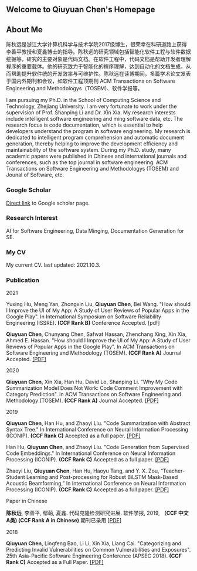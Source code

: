 ## Welcome to Qiuyuan Chen's Homepage

<!-- You can use the [editor on GitHub](https://github.com/chenqiuyuan/home/edit/gh-pages/index.md) to maintain and preview the content for your website in Markdown files.

Whenever you commit to this repository, GitHub Pages will run [Jekyll](https://jekyllrb.com/) to rebuild the pages in your site, from the content in your Markdown files. -->

## About Me

陈秋远是浙江大学计算机科学与技术学院2017级博生，很荣幸在科研道路上获得李善平教授和夏鑫博士的指导。陈秋远的研究领域包括智能化软件工程与软件数据挖掘等，研究的主要对象是代码文档。在软件工程中，代码文档是帮助开发者理解程序的重要载体。他的研究致力于智能化的程序理解，达到自动化的文档生成，从而帮助提升软件统的开发效率与可维护性。陈秋远在读博期间，多篇学术论文发表于国内外期刊和会议，如软件工程顶期刊 ACM Transactions on Software Engineering and Methodologys（TOSEM)、软件学报等。

I am pursuing my Ph.D. in the School of Computing Science and Technology, Zhejiang University. 
I am very fortunate to work under the supervision of Prof. Shanping Li and Dr. Xin Xia.
My research interests include intelligent software engineering and ming software data, etc. The research focus is code documentation, which is essential to help developers understand the program in software engineering. My research is dedicated to intelligent program comprehension and automatic document generation, thereby helping to improve the development efficiency and maintainability of the software system. During my Ph.D. study, many academic papers were published in Chinese and international journals and conferences, such as the top journal in software engineering: ACM Transactions on Software Engineering and Methodologys (TOSEM) and Jounal of Software, etc.

### Google Scholar
[Direct link] to Google scholar page.

[Direct link]: https://scholar.google.com/citations?user=pCvGsBkAAAAJ&hl=en

### Research Interest

AI for Software Engineering, Data Minging, Documentation Generation for SE.

<!-- ### A picture of my research

Documentation is one of the most important artifacts in software engineering. However, it is often not drawn attentioned.

As a Ph.D. candidate, I am often bothered by "what's your research topic" for the laymen. I decide to draw a picture.

For more details see [GitHub Flavored Markdown](https://guides.github.com/features/mastering-markdown/). -->

### My CV

My current CV. last updated: 2021.10.3.

<!-- 
### Template

Your Pages site will use the layout and styles from the Jekyll theme you have selected in your [repository settings](https://github.com/chenqiuyuan/home/settings). The name of this theme is saved in the Jekyll `_config.yml` configuration file. -->

### Publication
2021

Yuxing Hu, Meng Yan, Zhongxin Liu, <strong>Qiuyuan Chen</strong>, Bei Wang. "How should I Improve the UI of My App: A Study of User Reviews of Popular Apps in the Google Play". In International Symposium on Software Reliability Engineering (ISSRE). <strong>(CCF Rank B)</strong> Conference Accepted.   [pdf]    <br />

<strong>Qiuyuan Chen</strong>, Chunyang Chen, Safwat Hassan, Zhenchang Xing, Xin Xia, Ahmed E. Hassan. "How should I Improve the UI of My App: A Study of User Reviews of Popular Apps in the Google Play". In  ACM Transactions on Software Engineering and Methodology (TOSEM). <strong>(CCF Rank A)</strong> Journal Accepted.   <a href="TOSEM_Chen_2021_How Should I Improve the UI of My App.pdf" target="_blank">[PDF]</a>     <br />

2020

<strong>Qiuyuan Chen</strong>, Xin Xia, Han Hu, David Lo, Shanping Li. "Why My Code Summarization Model Does Not Work: Code Comment Improvement with Category Prediction". In  ACM Transactions on Software Engineering and Methodology (TOSEM). <strong>(CCF Rank A)</strong> Journal Accepted.     <a href="TOSEM_Qiuyuan_2021_Why My Code Summarization Model Does Not Work.pdf" target="_blank">[PDF]</a>     <br />

2019

<strong>Qiuyuan Chen</strong>, Han Hu, and Zhaoyi Liu. "Code Summarization with Abstract Syntax Tree." In International Conference on Neural Information Processing (ICONIP). <strong>(CCF Rank C)</strong> Accepted as a full paper. <a href="ICONIP_Chen_2019_Code Summarization with Abstract Syntax Tree.pdf" target="_blank">[PDF]</a>     <br />

Han Hu, <strong>Qiuyuan Chen</strong>, and Zhaoyi Liu. "Code Generation from Supervised Code Embeddings." In International Conference on Neural Information Processing (ICONIP). <strong>(CCF Rank C)</strong> Accepted as a full paper. <a href="ICONIP_Hu_Code_Generation_from_Supervised_Embeddings.pdf" target="_blank">[PDF]</a>     <br />

Zhaoyi Liu, <strong>Qiuyuan Chen</strong>, Han Hu, Haoyu Tang, and Y. X. Zou, “Teacher-Student Learning and Post-processing for Robust BiLSTM Mask-Based Acoustic Beamforming,” In International Conference on Neural Information Processing (ICONIP). <strong>(CCF Rank C)</strong> Accepted as a full paper. <a href="ICONIP_Liu_2019_Teacher-Student Learning and Post-processing.pdf" target="_blank">[PDF]</a>     <br />

Paper in Chinese

<strong>陈秋远</strong>, 李善平, 鄢萌, 夏鑫. 代码克隆检测研究进展. 软件学报, 2019, <strong>（CCF 中文A类) (CCF Rank A in Chinese)</strong> 期刊已录用 <a href="软件学报_陈秋远_2019_代码克隆检测研究进展.pdf" target="_blank">[PDF]</a>   <br />

2018

<strong>Qiuyuan Chen</strong>, Lingfeng Bao, Li Li, Xin Xia, Liang Cai. "Categorizing and Predicting Invalid Vulnerabilities on Common Vulnerabilities and Exposures". 25th Asia-Pacific Software Engineering Conference (APSEC 2018). <strong>(CCF Rank C)</strong> Accepted as a Full Paper. <a href="APSEC_Chen_2018_Categorizing and Predicting Invalid Vulnerabilitie.pdf" target="_blank">[PDF]</a>   <br />
